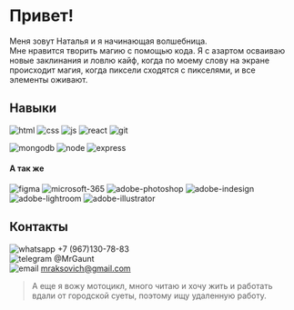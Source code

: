 # Привет! 
Меня зовут Наталья и я начинающая волшебница.<br> 
Мне нравится творить магию с помощью кода. Я с азартом осваиваю новые заклинания и ловлю кайф, когда по моему слову на экране происходит магия, когда пиксели сходятся с пикселями, и все элементы оживают. 


## Навыки 
![html](https://i.postimg.cc/BvpKF9hc/html.png "html") 
![css](https://i.postimg.cc/wBw1v5vw/css.png "css") 
![js](https://i.postimg.cc/W34J6WCR/js.png "Java Script") 
![react](https://i.postimg.cc/qqPhrkR0/react.png "React") 
![git](https://i.postimg.cc/Gm0Gwj8Y/git.png "Git") 

![mongodb](https://i.postimg.cc/Zq4N0KL5/mongodb.png "Mongodb") 
![node](https://i.postimg.cc/76QJB1r5/node.png "Node js") 
![express](https://i.postimg.cc/59R8pJfs/express.png "Express js")


#### А так же
![figma](https://i.postimg.cc/c4twbzH0/figma.png "Figma") 
![microsoft-365](https://i.postimg.cc/FHjc9J36/microsoft-365.png "Microsoft Office") 
![adobe-photoshop](https://i.postimg.cc/HLYJdvpJ/adobe-photoshop.png "Adobe Photoshop") 
![adobe-indesign](https://i.postimg.cc/13ZnY52r/adobe-indesign.png "Adobe Indesign") 
![adobe-lightroom](https://i.postimg.cc/wjcyKYd8/adobe-lightroom.png "Adobe Lightroom") 
![adobe-illustrator](https://i.postimg.cc/fytt13MB/adobe-illustrator.png "Adobe Illustrator") 


## Контакты
![whatsapp](https://i.postimg.cc/h467T00w/whatsapp.png) +7 (967)130-78-83 <br>
![telegram](https://i.postimg.cc/VLt0RbGN/telegram.png) @MrGaunt <br>
![email](https://i.postimg.cc/pr48dfsw/emal.png) mraksovich@gmail.com

> А еще я вожу мотоцикл, много читаю и хочу жить и работать вдали от городской суеты, поэтому ищу удаленную работу.
